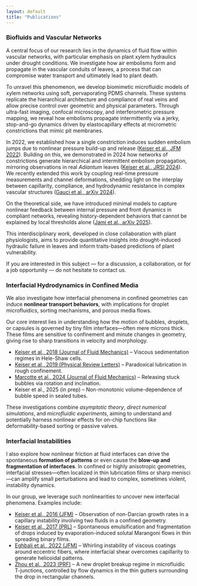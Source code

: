 ```yaml
---
layout: default
title: "Publications"
---
```


<h3><strong>Biofluids and Vascular Networks</strong></h3>

<p>
A central focus of our research lies in the dynamics of fluid flow within vascular networks, with particular emphasis on plant xylem hydraulics under drought conditions. We investigate how air embolisms form and propagate in the vascular conduits of leaves, a process that can compromise water transport and ultimately lead to plant death.
</p>

<p>
To unravel this phenomenon, we develop biomimetic microfluidic models of xylem networks using soft, pervaporating PDMS channels. These systems replicate the hierarchical architecture and compliance of real veins and allow precise control over geometric and physical parameters. Through ultra-fast imaging, confocal microscopy, and interferometric pressure mapping, we reveal how embolisms propagate intermittently via a jerky, stop-and-go dynamics driven by elastocapillary effects at micrometric constrictions that mimic pit membranes.
</p>

<p>
In 2022, we established how a single constriction induces sudden embolism jumps due to nonlinear pressure build-up and release (<a href="publications/Keiser2022_JFM.pdf" target="_blank">Keiser et al., JFM 2022</a>). Building on this, we demonstrated in 2024 how networks of constrictions generate hierarchical and intermittent embolism propagation, mirroring observations in real <em>Adiantum</em> leaves (<a href="publications/Keiser2024_JRSI.pdf" target="_blank">Keiser et al., JRSI 2024</a>). We recently extended this work by coupling real-time pressure measurements and channel deformations, shedding light on the interplay between capillarity, compliance, and hydrodynamic resistance in complex vascular structures (<a href="publications/Gauci2024_arXiv.pdf" target="_blank">Gauci et al., arXiv 2024</a>).
</p>

<p>
On the theoretical side, we have introduced minimal models to capture nonlinear feedback between internal pressure and front dynamics in compliant networks, revealing history-dependent behaviors that cannot be explained by local thresholds alone (<a href="publications/Jami2025_arXiv.pdf" target="_blank">Jami et al., arXiv 2025</a>).
</p>

<p>
This interdisciplinary work, developed in close collaboration with plant physiologists, aims to provide quantitative insights into drought-induced hydraulic failure in leaves and inform traits-based predictions of plant vulnerability.
</p>

<p>
If you are interested in this subject — for a discussion, a collaboration, or for a job opportunity — do not hesitate to contact us.
</p>

<h3><strong>Interfacial Hydrodynamics in Confined Media</strong></h3>

<p>
We also investigate how interfacial phenomena in confined geometries can induce <strong>nonlinear transport behaviors</strong>, with implications for droplet microfluidics, sorting mechanisms, and porous media flows.
</p>

<p>
Our core interest lies in understanding how the motion of bubbles, droplets, or capsules is governed by tiny film interfaces—often mere microns thick. These films are sensitive to confinement and minute changes in geometry, giving rise to sharp transitions in velocity and morphology.
</p>

<ul>
  <li><a href="publications/Keiser2018_JFM.pdf" target="_blank">Keiser et al., 2018 (Journal of Fluid Mechanics)</a> – Viscous sedimentation regimes in Hele-Shaw cells.</li>
  <li><a href="publications/Keiser2019_PRL.pdf" target="_blank">Keiser et al., 2019 (Physical Review Letters)</a> – Paradoxical lubrication in rough confinement.</li>
  <li><a href="publications/Marcotte_JFM_2024_editor.pdf" target="_blank">Marcotte et al., 2024 (Journal of Fluid Mechanics)</a> – Releasing stuck bubbles via rotation and inclination.</li>
  <li> Keiser et al., 2025 (in prep) – Non-monotonic volume-dependence of bubble speed in sealed tubes.</li>
</ul>

<p>
These investigations combine <em>asymptotic theory</em>, <em>direct numerical simulations</em>, and <em>microfluidic experiments</em>, aiming to understand and potentially harness nonlinear effects for on-chip functions like deformability-based sorting or passive valves.
</p>

<h3><strong>Interfacial Instabilities</strong></h3>

<p>
I also explore how nonlinear friction at fluid interfaces can drive the spontaneous <strong>formation of patterns</strong> or even cause the <strong>blow-up and fragmentation of interfaces</strong>. In confined or highly anisotropic geometries, interfacial stresses—often localized in thin lubrication films or sharp menisci—can amplify small perturbations and lead to complex, sometimes violent, instability dynamics.
</p>

<p>
In our group, we leverage such nonlinearities to uncover new interfacial phenomena. Examples include:
</p>

<ul>
  <li>
    <a href="publications/Keiser2016_JFM.pdf" target="_blank">Keiser et al., 2016 (JFM)</a> – Observation of non-Darcian growth rates in a capillary instability involving two fluids in a confined geometry.
  </li>
  <li>
    <a href="publications/Keiser2017_PRL.pdf" target="_blank">Keiser et al., 2017 (PRL)</a> – Spontaneous emulsification and fragmentation of drops induced by evaporation-induced solutal Marangoni flows in thin spreading binary films.
  </li>
  <li>
    <a href="publications/Eghbali2022_JFM.pdf" target="_blank">Eghbali et al., 2022 (JFM)</a> – Whirling instability of viscous coatings around eccentric fibers, where interfacial shear overcomes capillarity to generate helicoidal patterns.
  </li>
  <li>
    <a href="publications/Zhou_2023.pdf" target="_blank">Zhou et al., 2023 (PRF)</a> – A new droplet breakup regime in microfluidic T-junctions, controlled by flow dynamics in the thin gutters surrounding the drop in rectangular channels.
  </li>
</ul>




